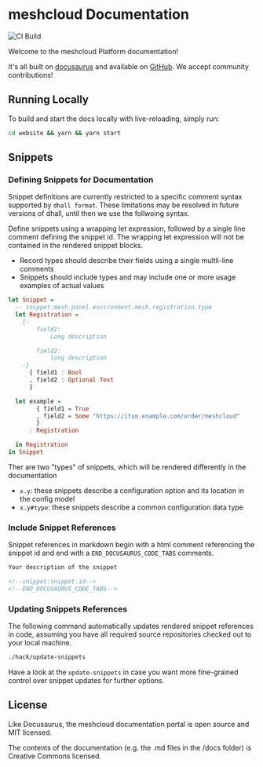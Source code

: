 # meshcloud Documentation

![CI Build](https://github.com/meshcloud/meshcloud-docs/workflows/CI%20Build/badge.svg?branch=develop)

Welcome to the meshcloud Platform documentation!

It's all built on [docusaurus](https://docusaurus.io/en/) and available on [GitHub](https://github.com/meshcloud/meshcloud-docs). We accept community contributions!

## Running Locally

To build and start the docs locally with live-reloading, simply run:

```bash
cd website && yarn && yarn start
```

## Snippets

### Defining Snippets for Documentation

Snippet definitions are currently restricted to a specific comment syntax supported by `dhall format`. These limitations
may be resolved in future versions of dhall, until then we use the follwoing syntax.

Define snippets using a wrapping let expression, followed by a single line comment defining the snippet id. The wrapping
let expression will not be contained in the rendered snippet blocks.

- Record types should describe their fields using a single multli-line comments
- Snippets should include types and may include one or more usage examples of actual values

```haskell
let Snippet =
  -- snippet:mesh.panel.environment.mesh.registration.type
  let Registration =
    {-
        field1:
            Long description

        field2:
            long description
    -}
      { field1 : Bool
      , field2 : Optional Text
      }

  let example =
        { field1 = True
        , field2 = Some "https://itsm.example.com/order/meshcloud"
        }
      : Registration

  in Registration
in Snippet
```

Ther are two "types" of snippets, which will be rendered differently in the documentation

- `x.y`: these snippets describe a configuration option and its location in the config model
- `x.y#type`: these snippets describe a common configuration data type

### Include Snippet References

Snippet references in markdown begin with a html comment referencing the snippet id and end with a
`END_DOCUSAURUS_CODE_TABS` comments.

```markdown
Your description of the snippet

<!--snippet:snippet.id-->
<!--END_DOCUSAURUS_CODE_TABS-->
```

### Updating Snippets References

The following command automatically updates rendered snippet references in code, assuming you have all required
source repositories checked out to your local machine.

``` bash
./hack/update-snippets
```

Have a look at the `update-snippets` in case you want more fine-grained control over snippet updates for further options.

## License

Like Docusaurus, the meshcloud documentation portal is open source and MIT licensed.

The contents of the documentation (e.g. the .md files in the /docs folder) is Creative Commons licensed.
